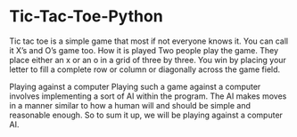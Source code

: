 # Tic-Tac-Toe-Python
Tic tac toe is a simple game that most if not everyone knows it. You can call it X’s and O’s game too.
How it is played
Two people play the game. They place either an x or an o in a grid of three by three. You win by placing your letter to fill a complete row or column or diagonally across the game field.

Playing against a computer
Playing such a game against a computer involves implementing a sort of AI within the program. The AI makes moves in a manner similar to how a human will and should be simple and reasonable enough. So to sum it up, we will be playing against a computer AI.
